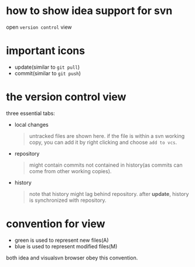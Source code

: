 # how to show idea support for svn
open `version control` view
# important icons
- update(similar to `git pull`)
- commit(similar to `git push`)
# the version control view
three essential tabs:
- local changes
  > untracked files are shown here. if the file is within a svn working copy, you can add it by right clicking and choose `add to vcs`.
- repository
  > might contain commits not contained in history(as commits can come from other working copies).
- history
  > note that history might lag behind repository. after **update**, history is synchronized with repository.
# convention for view
- green is used to represent new files(A) 
- blue is used to represent modified files(M)

both idea and visualsvn browser obey this convention.

